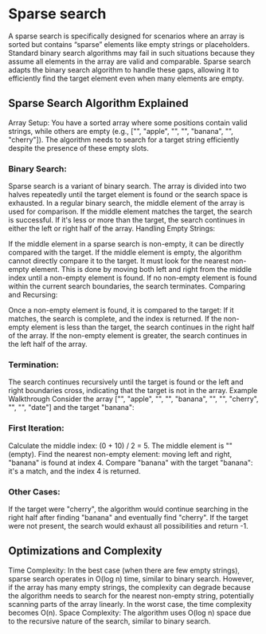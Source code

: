 <h1>Sparse search</h1>
A sparse search is specifically designed for scenarios where an array is sorted but contains “sparse” elements like empty strings or placeholders. Standard binary search algorithms may fail in such situations because they assume all elements in the array are valid and comparable. Sparse search adapts the binary search algorithm to handle these gaps, allowing it to efficiently find the target element even when many elements are empty.

<h2>Sparse Search Algorithm Explained</h2>
Array Setup: You have a sorted array where some positions contain valid strings, while others are empty (e.g., ["", "apple", "", "", "banana", "", "cherry"]). The algorithm needs to search for a target string efficiently despite the presence of these empty slots.

<h3>Binary Search:</h3>

Sparse search is a variant of binary search. The array is divided into two halves repeatedly until the target element is found or the search space is exhausted.
In a regular binary search, the middle element of the array is used for comparison. If the middle element matches the target, the search is successful. If it's less or more than the target, the search continues in either the left or right half of the array.
Handling Empty Strings:

If the middle element in a sparse search is non-empty, it can be directly compared with the target.
If the middle element is empty, the algorithm cannot directly compare it to the target. It must look for the nearest non-empty element. This is done by moving both left and right from the middle index until a non-empty element is found. If no non-empty element is found within the current search boundaries, the search terminates.
Comparing and Recursing:

Once a non-empty element is found, it is compared to the target:
If it matches, the search is complete, and the index is returned.
If the non-empty element is less than the target, the search continues in the right half of the array.
If the non-empty element is greater, the search continues in the left half of the array.

<h3>Termination:</h3>

The search continues recursively until the target is found or the left and right boundaries cross, indicating that the target is not in the array.
Example Walkthrough
Consider the array ["", "apple", "", "", "banana", "", "", "cherry", "", "", "date"] and the target "banana":

<h3>First Iteration:</h3>

Calculate the middle index: (0 + 10) / 2 = 5.
The middle element is "" (empty).
Find the nearest non-empty element: moving left and right, "banana" is found at index 4.
Compare "banana" with the target "banana": it's a match, and the index 4 is returned.
<h3>Other Cases:</h3>

If the target were "cherry", the algorithm would continue searching in the right half after finding "banana" and eventually find "cherry".
If the target were not present, the search would exhaust all possibilities and return -1.
<h2>Optimizations and Complexity</h2>
Time Complexity: In the best case (when there are few empty strings), sparse search operates in O(log n) time, similar to binary search. However, if the array has many empty strings, the complexity can degrade because the algorithm needs to search for the nearest non-empty string, potentially scanning parts of the array linearly. In the worst case, the time complexity becomes O(n).
Space Complexity: The algorithm uses O(log n) space due to the recursive nature of the search, similar to binary search.
